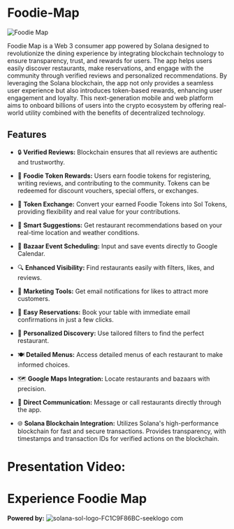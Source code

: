 # Foodie-Map
![Foodie Map](https://github.com/user-attachments/assets/ed6c1a20-2861-46b2-85b7-9ebb3e46390d)

Foodie Map is a Web 3 consumer app powered by Solana designed to revolutionize the dining experience by integrating blockchain technology to ensure transparency, trust, and rewards for users. The app helps users easily discover restaurants, make reservations, and engage with the community through verified reviews and personalized recommendations. By leveraging the Solana blockchain, the app not only provides a seamless user experience but also introduces token-based rewards, enhancing user engagement and loyalty. This next-generation mobile and web platform aims to onboard billions of users into the crypto ecosystem by offering real-world utility combined with the benefits of decentralized technology.

## Features

- 🔒 **Verified Reviews:** Blockchain ensures that all reviews are authentic and trustworthy.

- 🎁 **Foodie Token Rewards:** Users earn foodie tokens for registering, writing reviews, and contributing to the community. Tokens can be redeemed for discount vouchers, special offers, or exchanges.

- 💱 **Token Exchange:** Convert your earned Foodie Tokens into Sol Tokens, providing flexibility and real value for your contributions.

- 📍 **Smart Suggestions:** Get restaurant recommendations based on your real-time location and weather conditions.

- 📅 **Bazaar Event Scheduling:** Input and save events directly to Google Calendar.

- 🔍 **Enhanced Visibility:** Find restaurants easily with filters, likes, and reviews.

- 📧 **Marketing Tools:** Get email notifications for likes to attract more customers.

- 🛒 **Easy Reservations:** Book your table with immediate email confirmations in just a few clicks.

- 🎯 **Personalized Discovery:** Use tailored filters to find the perfect restaurant.

- 🍽️ **Detailed Menus:** Access detailed menus of each restaurant to make informed choices.

- 🗺️ **Google Maps Integration:** Locate restaurants and bazaars with precision.

- 💬 **Direct Communication:** Message or call restaurants directly through the app.

- 🌐 **Solana Blockchain Integration:** Utilizes Solana's high-performance blockchain for fast and secure transactions. Provides transparency, with timestamps and transaction IDs for verified actions on the blockchain.


# Presentation Video:

# Experience Foodie Map




**Powered by:**
![solana-sol-logo-FC1C9F86BC-seeklogo com](https://github.com/user-attachments/assets/974cf693-df69-4e45-974b-4d24507aa052)


